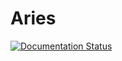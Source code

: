 # Aries

<a href='https://aries.readthedocs.io/en/latest/?badge=latest'>
    <img src='https://readthedocs.org/projects/aries/badge/?version=latest' alt='Documentation Status' />
</a>
      
